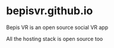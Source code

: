# bepisvr.github.io
Bepis VR is an open source social VR app

All the hosting stack is open source too


    